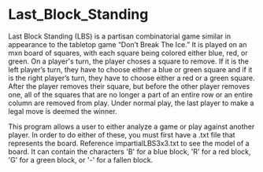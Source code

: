 # Last_Block_Standing

Last Block Standing (LBS) is a partisan combinatorial game similar in appearance to the tabletop game “Don’t Break The Ice.” It is played on an mxn board of squares, with each square being colored either blue, red, or green. On a player's turn, the player choses a square to remove. If it is the left player’s turn, they have to choose either a blue or green square and if it is the right player’s turn, they have to choose either a red or a green square. After the player removes their square, but before the other player removes one, all of the squares that are no longer a part of an entire row or an entire column are removed from play. Under normal play, the last player to make a legal move is deemed the winner.

This program allows a user to either analyze a game or play against another player. In order to do either of these, you must first have a .txt file that represents the board. Reference impartialLBS3x3.txt to see the model of a board. It can contain the characters 'B' for a blue block, 'R' for a red block, 'G' for a green block, or '-' for a fallen block.
